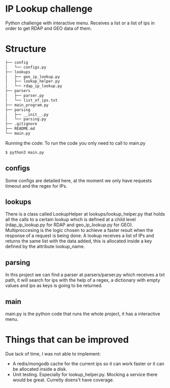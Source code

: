 # IP Lookup challenge
Python challenge with interactive menu. Receives a list or a list of ips in order to get RDAP and GEO data of them.

# Structure
```bash
├── config
│   └── configs.py
├── lookups
│   ├── geo_ip_lookup.py
│   ├── lookup_helper.py
│   └── rdap_ip_lookup.py
├── parsers
│   ├── parser.py
│   └── list_of_ips.txt
├── main_program.py
├── parsing
│   ├── __init__.py
│   └── parsing.py
├── .gitignore
├── README.md
└── main.py
```

Running the code:
To run the code you only need to call to main.py


```bash
$ python3 main.py
```

## configs
Some configs are detailed here, at the moment we only have requests timeout and the regex for IPs.

## lookups
There is a class called LookupHelper at lookups/lookup_helper.py that holds all the calls to a certain lookup which is defined at a child level (rdap_ip_lookup.py for RDAP and geo_ip_lookup.py for GEO). Multiproccesing is the logic chosen to achieve a faster result when the response of a request is being done. A lookup receives a list of IPs and returns the same list with the data added, this is allocated inside a key defined by the attribute lookup_name.

## parsing
In this project we can find a parser at parsers/parser.py which receives a txt path, it will search for ips with the help of a regex, a dictionary with empty values and ips as keys is going to be returned.

## main
main.py is the python code that runs the whole project, it has a interactive menu.

# Things that can be improved
Due lack of time, I was not able to implement:
- A redis/mongodb cache for the current ips so it can work faster or it can be allocated inside a disk.
- Unit testing. Especially for lookup_helper.py. Mocking a service there would be great. Curretly doens't have coverage.